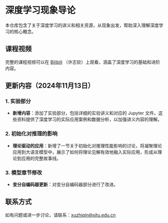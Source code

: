 
# 深度学习现象导论

本仓库包含了关于深度学习的讲义和相关资源，从现象出发，帮助深入理解深度学习的核心概念。

## 课程视频

完整的课程视频可以在 [Bilibili](https://space.bilibili.com/95975441/channel/seriesdetail?sid=3749682) （许志钦）上观看，涵盖了深度学习的基础和进阶内容。

## 更新内容（2024年11月13日）

### 1. 实验部分
   - **新增内容**：添加了实验部分，包括详细的实验讲义和对应的 Jupyter 文件。这些资料提供了深度学习的实际应用案例和数据分析，以加强讲义内容的理解。

### 2. 初始化对推理的影响
   - **理论驱动的应用**：新增了一节关于初始化对推理性能影响的讨论，将凝聚理论应用到大语言模型中，展示了如何将理论见解有效地融入实际应用，形成从理论到应用的完整故事线。

### 3. 模型章节修改
   - **变分自编码器更新**：对变分自编码器部分进行了改进。

## 联系方式

如有问题或进一步讨论，请联系：[xuzhiqin@sjtu.edu.cn](mailto:xuzhiqin@sjtu.edu.cn)

